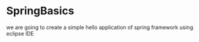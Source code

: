 # SpringBasics

we are going to create a simple hello application of spring framework using eclipse IDE
